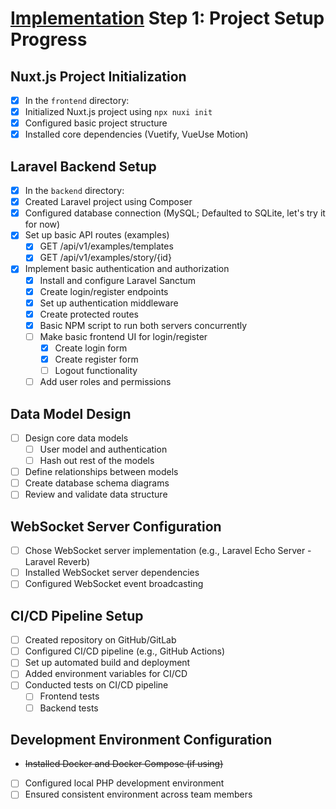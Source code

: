 # [Implementation](./Implementation-Plan.md) Step 1: Project Setup Progress

## Nuxt.js Project Initialization

- [x] In the `frontend` directory:
- [x] Initialized Nuxt.js project using `npx nuxi init`
- [x] Configured basic project structure
- [x] Installed core dependencies (Vuetify, VueUse Motion)

## Laravel Backend Setup

- [x] In the `backend` directory:
- [x] Created Laravel project using Composer
- [x] Configured database connection (MySQL; Defaulted to SQLite, let's try it for now)
- [x] Set up basic API routes (examples)
  - [x] GET /api/v1/examples/templates
  - [x] GET /api/v1/examples/story/{id}
- [x] Implement basic authentication and authorization
  - [x] Install and configure Laravel Sanctum
  - [x] Create login/register endpoints
  - [x] Set up authentication middleware
  - [x] Create protected routes
  - [x] Basic NPM script to run both servers concurrently
  - [ ] Make basic frontend UI for login/register
    - [x] Create login form
    - [x] Create register form
    - [ ] Logout functionality
  - [ ] Add user roles and permissions

## Data Model Design

- [ ] Design core data models
  - [ ] User model and authentication
  - [ ] Hash out rest of the models
- [ ] Define relationships between models
- [ ] Create database schema diagrams
- [ ] Review and validate data structure

## WebSocket Server Configuration

- [ ] Chose WebSocket server implementation (e.g., Laravel Echo Server - Laravel Reverb)
- [ ] Installed WebSocket server dependencies
- [ ] Configured WebSocket event broadcasting

## CI/CD Pipeline Setup

- [ ] Created repository on GitHub/GitLab
- [ ] Configured CI/CD pipeline (e.g., GitHub Actions)
- [ ] Set up automated build and deployment
- [ ] Added environment variables for CI/CD
- [ ] Conducted tests on CI/CD pipeline
  - [ ] Frontend tests
  - [ ] Backend tests

## Development Environment Configuration

- ~~Installed Docker and Docker Compose (if using)~~
- [ ] Configured local PHP development environment
- [ ] Ensured consistent environment across team members
